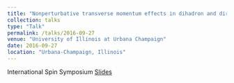 ```yaml
---
title: "Nonperturbative transverse momentum effects in dihadron and direct photon-hadron angular correlations"
collection: talks
type: "Talk"
permalink: /talks/2016-09-27
venue: "University of Illinois at Urbana Champaign"
date: 2016-09-27
location: "Urbana-Champaign, Illinois"
---
```

International Spin Symposium
[Slides](https://jdosbo.github.io/files/SPIN_2016_fact_breaking.pdf) 